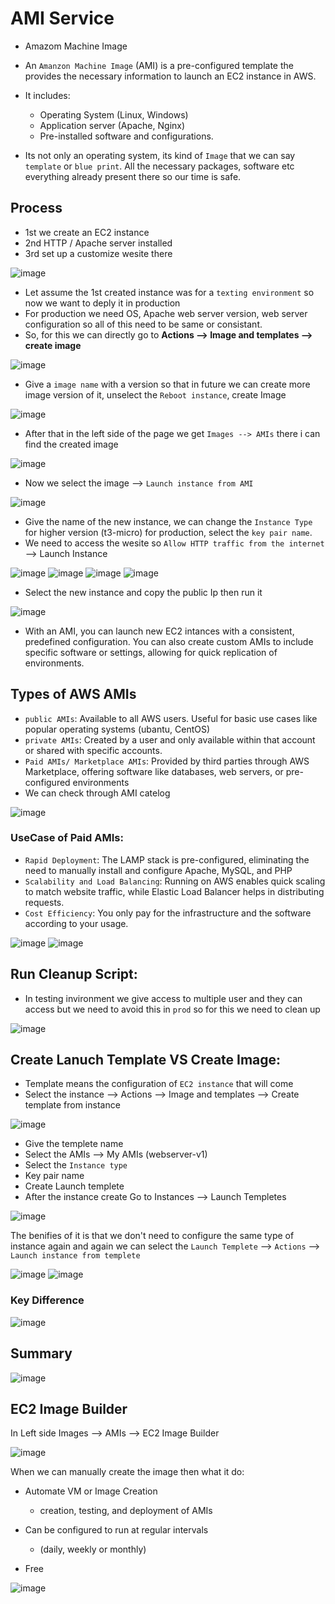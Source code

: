 # AMI Service
- Amazom Machine Image
- An `Amanzon Machine Image` (AMI) is a pre-configured template the provides the necessary information to launch an EC2 instance in AWS.
- It includes:
  - Operating System (Linux, Windows)
  - Application server (Apache, Nginx)
  - Pre-installed software and configurations.
 
- Its not only an operating system, its kind of `Image` that we can say `template` or `blue print`. All the necessary packages, software etc everything already present there so our time is safe.

## Process
- 1st we create an EC2 instance
- 2nd HTTP / Apache server installed
- 3rd set up a customize wesite there

![image](https://github.com/user-attachments/assets/25236565-0612-4459-a1c4-1e7a4c57cb38)

- Let assume the 1st created instance was for a `texting environment` so now we want to deply it in production
- For production we need OS, Apache web server version, web server configuration so all of this need to be same or consistant.
- So, for this we can directly go to **Actions --> Image and templates --> create image**

![image](https://github.com/user-attachments/assets/e3e277bb-3734-4fa9-829d-46942e41e733)

- Give a `image name` with a version so that in future we can create more image version of it, unselect the `Reboot instance`, create Image

![image](https://github.com/user-attachments/assets/5f5ba88f-f0d2-494d-a509-97bfa83bd643)

- After that in the left side of the page we get `Images --> AMIs` there i can find the created image

![image](https://github.com/user-attachments/assets/981eb944-a79f-488b-8592-07ed10db2b80)

- Now we select the image --> `Launch instance from AMI`

![image](https://github.com/user-attachments/assets/30a99471-afda-4f3b-b162-ed1fa0dfc43e)

- Give the name of the new instance, we can change the `Instance Type` for higher version (t3-micro) for production, select the `key pair name`.
- We need to access the wesite so `Allow HTTP traffic from the internet` --> Launch Instance

![image](https://github.com/user-attachments/assets/4b324552-eba3-48f8-99e1-476efe8f5efe)
![image](https://github.com/user-attachments/assets/bd08a132-5cdb-48ae-a69c-3202dc5a57e0)
![image](https://github.com/user-attachments/assets/0d83da20-7947-41b6-b378-45e46f08e8a2)
![image](https://github.com/user-attachments/assets/a294fc83-bf35-4171-938c-c5fb30740a1d)

- Select the new instance and copy the public Ip then run it

![image](https://github.com/user-attachments/assets/81c8ee4a-e24f-4d0a-9dda-4aa424d5fa0d)

- With an AMI, you can launch new EC2 intances with a consistent, predefined configuration. You can also create custom AMIs to include specific software or settings, allowing for quick replication of environments.

## Types of AWS AMIs
- `public AMIs`: Available to all AWS users. Useful for basic use cases like popular operating systems (ubantu, CentOS)
- `private AMIs`: Created by a user and only available within that account or shared with specific accounts.
- `Paid AMIs/ Marketplace AMIs`: Provided by third parties through AWS Marketplace, offering software like databases, web servers, or pre-configured environments
- We can check through AMI catelog

![image](https://github.com/user-attachments/assets/6e2a1ab9-db82-4fcd-b5f1-4ed2114986d4)

### UseCase of Paid AMIs:
- `Rapid Deployment`: The LAMP stack is pre-configured, eliminating the need to manually install and configure Apache, MySQL, and PHP
- `Scalability and Load Balancing`: Running on AWS enables quick scaling to match website traffic, while Elastic Load Balancer helps in distributing requests.
- `Cost Efficiency`: You only pay for the infrastructure and the software according to your usage.

![image](https://github.com/user-attachments/assets/c06ca1c7-6f89-4afd-a5f1-060406de48bc)
![image](https://github.com/user-attachments/assets/7bd4c31c-1c06-4ee0-8af1-24d679e27491)

## Run Cleanup Script:
- In testing invironment we give access to multiple user and they can access but we need to avoid this in `prod` so for this we need to clean up

![image](https://github.com/user-attachments/assets/45f82f3d-abf5-498c-bc1f-b741999759b5)

## Create Lanuch Template VS Create Image:
- Template means the configuration of `EC2 instance` that will come
- Select the instance --> Actions --> Image and templates --> Create template from instance

![image](https://github.com/user-attachments/assets/88cba82a-ae57-4fd7-a614-753a1cb4dc0e)

- Give the templete name
- Select the AMIs --> My AMIs (webserver-v1)
- Select the `Instance type`
- Key pair name
- Create Launch templete
- After the instance create Go to Instances --> Launch Templetes

![image](https://github.com/user-attachments/assets/f7f580ad-4365-4be8-b9ff-c16eea53f9d0)

The benifies of it is that we don't need to configure the same type of instance again and again we can select the `Launch Templete` --> `Actions` --> `Launch instance from templete`

![image](https://github.com/user-attachments/assets/c868c2f9-970b-495e-8eff-d0a3123dea10)
![image](https://github.com/user-attachments/assets/3fda687d-4e06-4a2d-988a-24b1c49d0f14)

### Key Difference
![image](https://github.com/user-attachments/assets/032497dc-52af-440b-aa3b-d92d65f47d61)

## Summary
![image](https://github.com/user-attachments/assets/5b8ac09a-6578-42c8-9aff-205aae4e8e0d)

## EC2 Image Builder
In Left side Images --> AMIs --> EC2 Image Builder

![image](https://github.com/user-attachments/assets/9442d4ab-0c48-47c4-a6cd-da6547d8ecad)

When we can manually create the image then what it do:
- Automate VM or Image Creation
  - creation, testing, and deployment of AMIs
 
- Can be configured to run at regular intervals
  - (daily, weekly or monthly)
 
- Free

![image](https://github.com/user-attachments/assets/3bf7c009-f26b-4afa-94d0-adf92b351cc9)



